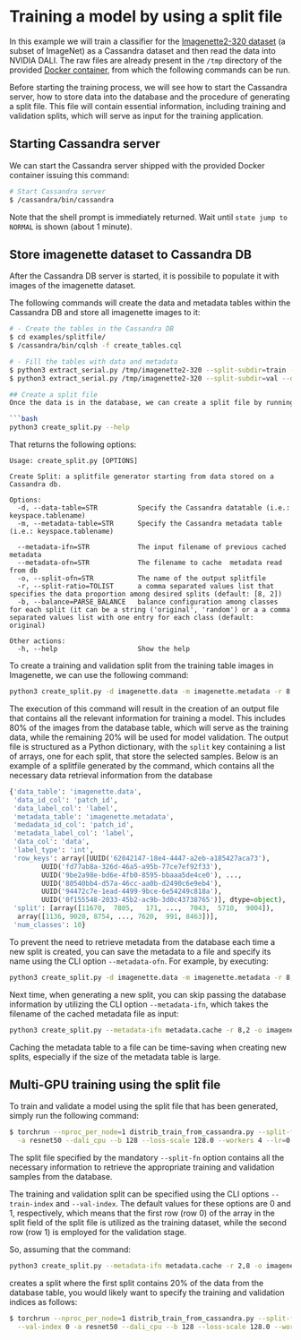 # Training a model by using a split file
In this example we will train a classifier for the [Imagenette2-320
dataset](https://github.com/fastai/imagenette) (a subset of ImageNet)
as a Cassandra dataset and then read the data into NVIDIA DALI.
The raw files are already present in the `/tmp` directory of the
provided [Docker container](../../README.md#running-the-docker-container),
from which the following commands can be run.

Before starting the training process, we will see how to start the Cassandra server, how to store data into the database and the procedure of generating a split file. This file will contain essential information, including training and validation splits, which will serve as input for the training application.

## Starting Cassandra server
We can start the Cassandra server shipped with the provided
Docker container issuing this command:

```bash
# Start Cassandra server
$ /cassandra/bin/cassandra

```

Note that the shell prompt is immediately returned.  Wait until `state
jump to NORMAL` is shown (about 1 minute).

## Store imagenette dataset to Cassandra DB
After the Cassandra DB server is started, it is possibile to populate it with images of the imagenette dataset.

The following commands will create the data and metadata tables within the Cassandra DB and store all imagenette images to it:

```bash
# - Create the tables in the Cassandra DB
$ cd examples/splitfile/
$ /cassandra/bin/cqlsh -f create_tables.cql

# - Fill the tables with data and metadata
$ python3 extract_serial.py /tmp/imagenette2-320 --split-subdir=train --data-table=imagenette.data --metadata-table=imagenette.metadata
$ python3 extract_serial.py /tmp/imagenette2-320 --split-subdir=val --data-table=imagenette.data --metadata-table=imagenette.metadata

## Create a split file
Once the data is in the database, we can create a split file by running the ```create_split.py``` script. To view the different options available for the script, we can use the command:

```bash
python3 create_split.py --help
```

That returns the following options:

```
Usage: create_split.py [OPTIONS]

Create Split: a splitfile generator starting from data stored on a Cassandra db.

Options:
  -d, --data-table=STR          Specify the Cassandra datatable (i.e.: keyspace.tablename)
  -m, --metadata-table=STR      Specify the Cassandra metadata table (i.e.: keyspace.tablename)

  --metadata-ifn=STR            The input filename of previous cached metadata
  --metadata-ofn=STR            The filename to cache  metadata read from db
  -o, --split-ofn=STR           The name of the output splitfile
  -r, --split-ratio=TOLIST      a comma separated values list that specifies the data proportion among desired splits (default: [8, 2])
  -b, --balance=PARSE_BALANCE   balance configuration among classes for each split (it can be a string ('original', 'random') or a a comma separated values list with one entry for each class (default: original)

Other actions:
  -h, --help                    Show the help
```

To create a training and validation split from the training table images in Imagenette, we can use the following command:

```bash
python3 create_split.py -d imagenette.data -m imagenette.metadata -r 8,2 -o imagenette_splitfile.pckl
```

The execution of this command will result in the creation of an output
file that contains all the relevant information for training a
model. This includes 80% of the images from the database table, which
will serve as the training data, while the remaining 20% will be used
for model validation. The output file is structured as a Python
dictionary, with the `split` key containing a list of arrays, one for
each split, that store the selected samples. Below is an example of a
splitfile generated by the command, which contains all the necessary
data retrieval information from the database

```python
{'data_table': 'imagenette.data',
 'data_id_col': 'patch_id',
 'data_label_col': 'label',
 'metadata_table': 'imagenette.metadata',
 'medadata_id_col': 'patch_id',
 'metadata_label_col': 'label',
 'data_col': 'data',
 'label_type': 'int',
 'row_keys': array([UUID('62842147-18e4-4447-a2eb-a185427aca73'),
        UUID('fd77ab8a-326d-46a5-a95b-77ce7ef92f33'),
        UUID('9be2a98e-bd6e-4fb0-8595-bbaaa5de4ce0'), ...,
        UUID('80540bb4-d57a-46cc-aa0b-d2490c6e9eb4'),
        UUID('94472c7e-1ead-4499-9bce-6e54249c818a'),
        UUID('0f155548-2033-45b2-ac9b-3d0c43738765')], dtype=object),
 'split': [array([11670,  7805,   171, ...,  7043,  5710,  9004]),
  array([1136, 9020, 8754, ..., 7620,  991, 8463])],
 'num_classes': 10}
```

To prevent the need to retrieve metadata from the database each time a
new split is created, you can save the metadata to a file and specify
its name using the CLI option `--metadata-ofn`. For example, by
executing:

```bash
python3 create_split.py -d imagenette.data -m imagenette.metadata -r 8,2 --metadata-ofn metadata.cache -o imagenette_splitfile.pckl
```

Next time, when generating a new split, you can skip passing the
database information by utilizing the CLI option `--metadata-ifn`,
which takes the filename of the cached metadata file as input:

```bash
python3 create_split.py --metadata-ifn metadata.cache -r 8,2 -o imagenette_splitfile.pckl
```

Caching the metadata table to a file can be time-saving when creating
new splits, especially if the size of the metadata table is large.


## Multi-GPU training using the split file

To train and validate a model using the split file that has been
generated, simply run the following command:

```bash
$ torchrun --nproc_per_node=1 distrib_train_from_cassandra.py --split-fn imagenette_splitfile.pckl \
  -a resnet50 --dali_cpu --b 128 --loss-scale 128.0 --workers 4 --lr=0.4 --opt-level O2
```

The split file specified by the mandatory `--split-fn` option contains
all the necessary information to retrieve the appropriate training and
validation samples from the database.

The training and validation split can be specified using the CLI
options `--train-index` and `--val-index`. The default values for
these options are 0 and 1, respectively, which means that the first
row (row 0) of the array in the split field of the split file is
utilized as the training dataset, while the second row (row 1) is
employed for the validation stage.

So, assuming that the command:

```bash
python3 create_split.py --metadata-ifn metadata.cache -r 2,8 -o imagenette_splitfile.pckl
```

creates a split where the first split contains 20% of the data from
the database table, you would likely want to specify the training and
validation indices as follows:

```bash
$ torchrun --nproc_per_node=1 distrib_train_from_cassandra.py --split-fn imagenette_splitfile.pckl --train-index 1 \
  --val-index 0 -a resnet50 --dali_cpu --b 128 --loss-scale 128.0 --workers 4 --lr=0.4 --opt-level O2
```
